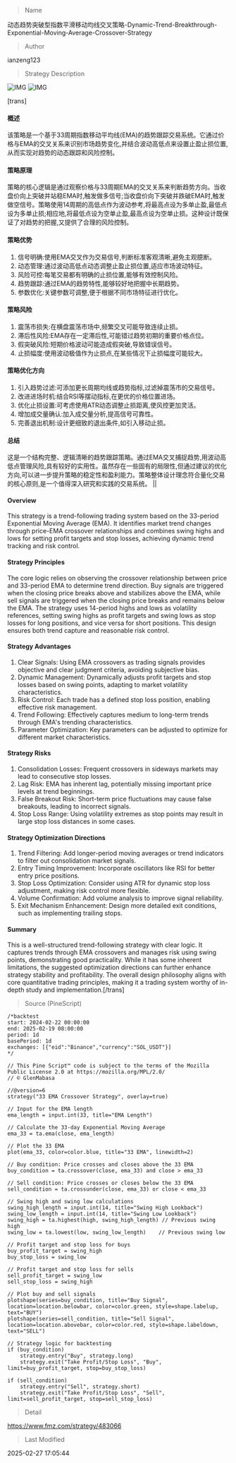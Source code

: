
> Name

动态趋势突破型指数平滑移动均线交叉策略-Dynamic-Trend-Breakthrough-Exponential-Moving-Average-Crossover-Strategy

> Author

ianzeng123

> Strategy Description

![IMG](https://www.fmz.com/upload/asset/2d8c1fc0a7a3fb34ace0f.png)
![IMG](https://www.fmz.com/upload/asset/2d8d7327b1ae6aeb437ef.png)



[trans]
#### 概述
该策略是一个基于33周期指数移动平均线(EMA)的趋势跟踪交易系统。它通过价格与EMA的交叉关系来识别市场趋势变化,并结合波动高低点来设置止盈止损位置,从而实现对趋势的动态跟踪和风险控制。

#### 策略原理
策略的核心逻辑是通过观察价格与33周期EMA的交叉关系来判断趋势方向。当收盘价向上突破并站稳EMA时,触发做多信号;当收盘价向下突破并跌破EMA时,触发做空信号。策略使用14周期的高低点作为波动参考,将最高点设为多单止盈,最低点设为多单止损;相应地,将最低点设为空单止盈,最高点设为空单止损。这种设计既保证了对趋势的把握,又提供了合理的风险控制。

#### 策略优势
1. 信号明确:使用EMA交叉作为交易信号,判断标准客观清晰,避免主观臆断。
2. 动态管理:通过波动高低点动态调整止盈止损位置,适应市场波动特征。
3. 风险可控:每笔交易都有明确的止损位置,能够有效控制风险。
4. 趋势跟踪:通过EMA的趋势特性,能够较好地把握中长期趋势。
5. 参数优化:关键参数可调整,便于根据不同市场特征进行优化。

#### 策略风险
1. 震荡市损失:在横盘震荡市场中,频繁交叉可能导致连续止损。
2. 滞后性风险:EMA存在一定滞后性,可能错过趋势初期的重要价格点位。
3. 假突破风险:短期价格波动可能造成假突破,导致错误信号。
4. 止损幅度:使用波动极值作为止损点,在某些情况下止损幅度可能较大。

#### 策略优化方向
1. 引入趋势过滤:可添加更长周期均线或趋势指标,过滤掉震荡市的交易信号。
2. 改进进场时机:结合RSI等摆动指标,在更优的价格位置进场。
3. 优化止损设置:可考虑使用ATR动态调整止损距离,使风控更加灵活。
4. 增加成交量确认:加入成交量分析,提高信号可靠性。
5. 完善退出机制:设计更细致的退出条件,如引入移动止损。

#### 总结
这是一个结构完整、逻辑清晰的趋势跟踪策略。通过EMA交叉捕捉趋势,用波动高低点管理风险,具有较好的实用性。虽然存在一些固有的局限性,但通过建议的优化方向,可以进一步提升策略的稳定性和盈利能力。策略整体设计理念符合量化交易的核心原则,是一个值得深入研究和实践的交易系统。 || 

#### Overview
This strategy is a trend-following trading system based on the 33-period Exponential Moving Average (EMA). It identifies market trend changes through price-EMA crossover relationships and combines swing highs and lows for setting profit targets and stop losses, achieving dynamic trend tracking and risk control.

#### Strategy Principles
The core logic relies on observing the crossover relationship between price and 33-period EMA to determine trend direction. Buy signals are triggered when the closing price breaks above and stabilizes above the EMA, while sell signals are triggered when the closing price breaks and remains below the EMA. The strategy uses 14-period highs and lows as volatility references, setting swing highs as profit targets and swing lows as stop losses for long positions, and vice versa for short positions. This design ensures both trend capture and reasonable risk control.

#### Strategy Advantages
1. Clear Signals: Using EMA crossovers as trading signals provides objective and clear judgment criteria, avoiding subjective bias.
2. Dynamic Management: Dynamically adjusts profit targets and stop losses based on swing points, adapting to market volatility characteristics.
3. Risk Control: Each trade has a defined stop loss position, enabling effective risk management.
4. Trend Following: Effectively captures medium to long-term trends through EMA's trending characteristics.
5. Parameter Optimization: Key parameters can be adjusted to optimize for different market characteristics.

#### Strategy Risks
1. Consolidation Losses: Frequent crossovers in sideways markets may lead to consecutive stop losses.
2. Lag Risk: EMA has inherent lag, potentially missing important price levels at trend beginnings.
3. False Breakout Risk: Short-term price fluctuations may cause false breakouts, leading to incorrect signals.
4. Stop Loss Range: Using volatility extremes as stop points may result in large stop loss distances in some cases.

#### Strategy Optimization Directions
1. Trend Filtering: Add longer-period moving averages or trend indicators to filter out consolidation market signals.
2. Entry Timing Improvement: Incorporate oscillators like RSI for better entry price positions.
3. Stop Loss Optimization: Consider using ATR for dynamic stop loss adjustment, making risk control more flexible.
4. Volume Confirmation: Add volume analysis to improve signal reliability.
5. Exit Mechanism Enhancement: Design more detailed exit conditions, such as implementing trailing stops.

#### Summary
This is a well-structured trend-following strategy with clear logic. It captures trends through EMA crossovers and manages risk using swing points, demonstrating good practicality. While it has some inherent limitations, the suggested optimization directions can further enhance strategy stability and profitability. The overall design philosophy aligns with core quantitative trading principles, making it a trading system worthy of in-depth study and implementation.[/trans]



> Source (PineScript)

``` pinescript
/*backtest
start: 2024-02-22 00:00:00
end: 2025-02-19 08:00:00
period: 1d
basePeriod: 1d
exchanges: [{"eid":"Binance","currency":"SOL_USDT"}]
*/

// This Pine Script™ code is subject to the terms of the Mozilla Public License 2.0 at https://mozilla.org/MPL/2.0/
// © GlenMabasa

//@version=6
strategy("33 EMA Crossover Strategy", overlay=true)

// Input for the EMA length
ema_length = input.int(33, title="EMA Length")

// Calculate the 33-day Exponential Moving Average
ema_33 = ta.ema(close, ema_length)

// Plot the 33 EMA
plot(ema_33, color=color.blue, title="33 EMA", linewidth=2)

// Buy condition: Price crosses and closes above the 33 EMA
buy_condition = ta.crossover(close, ema_33) and close > ema_33

// Sell condition: Price crosses or closes below the 33 EMA
sell_condition = ta.crossunder(close, ema_33) or close < ema_33

// Swing high and swing low calculations
swing_high_length = input.int(14, title="Swing High Lookback")
swing_low_length = input.int(14, title="Swing Low Lookback")
swing_high = ta.highest(high, swing_high_length) // Previous swing high
swing_low = ta.lowest(low, swing_low_length)    // Previous swing low

// Profit target and stop loss for buys
buy_profit_target = swing_high
buy_stop_loss = swing_low

// Profit target and stop loss for sells
sell_profit_target = swing_low
sell_stop_loss = swing_high

// Plot buy and sell signals
plotshape(series=buy_condition, title="Buy Signal", location=location.belowbar, color=color.green, style=shape.labelup, text="BUY")
plotshape(series=sell_condition, title="Sell Signal", location=location.abovebar, color=color.red, style=shape.labeldown, text="SELL")

// Strategy logic for backtesting
if (buy_condition)
    strategy.entry("Buy", strategy.long)
    strategy.exit("Take Profit/Stop Loss", "Buy", limit=buy_profit_target, stop=buy_stop_loss)

if (sell_condition)
    strategy.entry("Sell", strategy.short)
    strategy.exit("Take Profit/Stop Loss", "Sell", limit=sell_profit_target, stop=sell_stop_loss)
```

> Detail

https://www.fmz.com/strategy/483066

> Last Modified

2025-02-27 17:05:44
